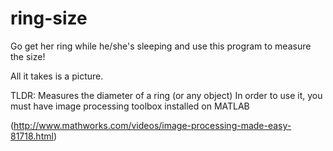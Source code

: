 # ring-size
Go get her ring while he/she's sleeping and use this program to measure the size! 

All it takes is a picture.

TLDR: Measures the diameter of a ring (or any object)
In order to use it, you must have image processing toolbox installed on MATLAB 

(http://www.mathworks.com/videos/image-processing-made-easy-81718.html)

